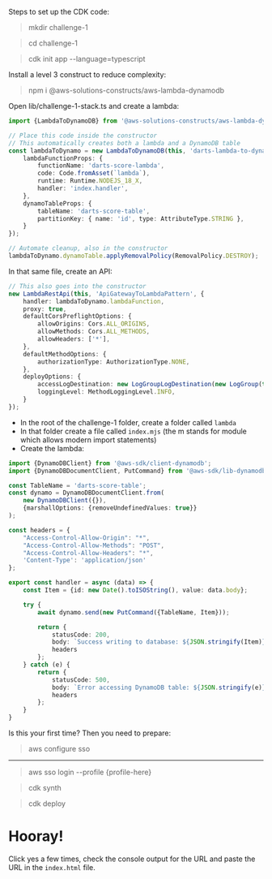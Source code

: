 Steps to set up the CDK code:

> mkdir challenge-1

> cd challenge-1 
 
> cdk init app --language=typescript

Install a level 3 construct to reduce complexity:

> npm i @aws-solutions-constructs/aws-lambda-dynamodb

Open lib/challenge-1-stack.ts and create a lambda:

```ts
import {LambdaToDynamoDB} from '@aws-solutions-constructs/aws-lambda-dynamodb';

// Place this code inside the constructor
// This automatically creates both a lambda and a DynamoDB table
const lambdaToDynamo = new LambdaToDynamoDB(this, 'darts-lambda-to-dynamo', {
	lambdaFunctionProps: {
		functionName: 'darts-score-lambda',
		code: Code.fromAsset(`lambda`),
		runtime: Runtime.NODEJS_18_X,
		handler: 'index.handler',
	},
	dynamoTableProps: {
		tableName: 'darts-score-table',
		partitionKey: { name: 'id', type: AttributeType.STRING },
	}
});

// Automate cleanup, also in the constructor
lambdaToDynamo.dynamoTable.applyRemovalPolicy(RemovalPolicy.DESTROY);
```

In that same file, create an API:

```ts
// This also goes into the constructor
new LambdaRestApi(this, 'ApiGatewayToLambdaPattern', {
	handler: lambdaToDynamo.lambdaFunction,
	proxy: true,
	defaultCorsPreflightOptions: {
		allowOrigins: Cors.ALL_ORIGINS,
		allowMethods: Cors.ALL_METHODS,
		allowHeaders: ['*'],
	},
	defaultMethodOptions: {
		authorizationType: AuthorizationType.NONE,
	},
	deployOptions: {
		accessLogDestination: new LogGroupLogDestination(new LogGroup(this, 'DartsLogs')),
		loggingLevel: MethodLoggingLevel.INFO,
	}
});
```

* In the root of the challenge-1 folder, create a folder called `lambda`
* In that folder create a file called `index.mjs` (the m stands for module which allows modern import statements)
* Create the lambda:

```ts
import {DynamoDBClient} from '@aws-sdk/client-dynamodb';
import {DynamoDBDocumentClient, PutCommand} from '@aws-sdk/lib-dynamodb';

const TableName = 'darts-score-table';
const dynamo = DynamoDBDocumentClient.from(
	new DynamoDBClient({}),
	{marshallOptions: {removeUndefinedValues: true}}
);

const headers = {
	"Access-Control-Allow-Origin": "*",
	"Access-Control-Allow-Methods": "POST",
	"Access-Control-Allow-Headers": "*",
	'Content-Type': 'application/json'
};

export const handler = async (data) => {
	const Item = {id: new Date().toISOString(), value: data.body};

	try {
		await dynamo.send(new PutCommand({TableName, Item}));

		return {
			statusCode: 200,
			body: `Success writing to database: ${JSON.stringify(Item)}`,
			headers
		};
	} catch (e) {
		return {
			statusCode: 500,
			body: `Error accessing DynamoDB table: ${JSON.stringify(e)}`,
			headers
		};
	}
}
```

Is this your first time? Then you need to prepare:

> aws configure sso

---

> aws sso login --profile {profile-here}

> cdk synth 

> cdk deploy

# Hooray!

Click yes a few times, check the console output for the URL and paste the URL in the `index.html` file.

